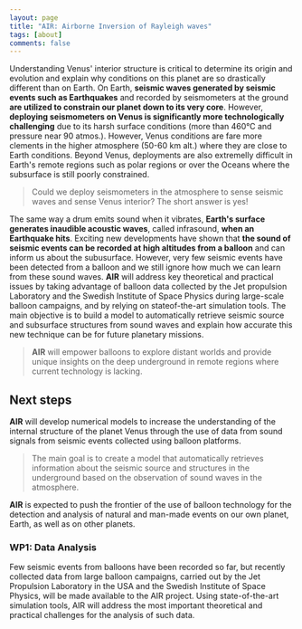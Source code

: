 ```yaml
---
layout: page
title: "AIR: Airborne Inversion of Rayleigh waves"
tags: [about]
comments: false
---
```


Understanding Venus' interior structure is critical to determine its origin and evolution and explain why conditions on this planet are so drastically different than on Earth. On Earth, **seismic waves generated by seismic events such as Earthquakes** and recorded by seismometers at the ground **are utilized to constrain our planet down to its very core**. However, **deploying seismometers on Venus is significantly more technologically challenging** due to its harsh surface conditions (more than 460°C and pressure near 90 atmos.). However, Venus conditions are fare more clements in the higher atmosphere (50-60 km alt.) where they are close to Earth conditions. Beyond Venus, deployments are also extremelly difficult in Earth's remote regions such as polar regions or over the Oceans where the subsurface is still
poorly constrained. 

> Could we deploy seismometers in the atmosphere to sense seismic waves and sense Venus interior? The short answer is yes! 

The same way a drum emits sound when it vibrates, **Earth's surface generates inaudible acoustic waves**, called infrasound, **when an Earthquake hits**. Exciting new developments have shown that **the sound of seismic events can be recorded at high altitudes from a balloon** and can inform us about the subusurface. However, very few seismic events have been detected from a balloon and we still ignore how much we can learn from these sound waves. **AIR** will address key theoretical and practical issues by taking advantage of balloon data collected by the Jet propulsion Laboratory and the Swedish Institute of Space Physics during large-scale balloon campaigns, and by relying on stateof-the-art simulation tools. The main objective is to build a model to automatically retrieve seismic source and subsurface structures from sound waves and explain how accurate this new technique can be for future planetary missions. 
> **AIR** will empower balloons to explore distant worlds and provide unique insights on the deep underground in remote regions where current technology is lacking.

## Next steps

**AIR** will develop numerical models to increase the understanding of the internal structure of the planet Venus through the use of data from sound signals from seismic events collected using balloon platforms. 
> The main goal is to create a model that automatically retrieves information about the seismic source and structures in the underground based on the observation of sound waves in the atmosphere. 

**AIR** is expected to push the frontier of the use of balloon technology for the detection and analysis of natural and man-made events on our own planet, Earth, as well as on other planets. 

### WP1: Data Analysis
Few seismic events from balloons have been recorded so far, but recently collected data from large balloon campaigns, carried out by the Jet Propulsion Laboratory in the USA and the Swedish Institute of Space Physics, will be made available to the AIR project. Using state-of-the-art simulation tools, AIR will address the most important theoretical and practical challenges for the analysis of such data. 